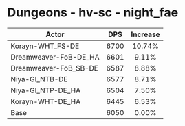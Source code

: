 # Dungeons - hv-sc - night_fae
| Actor | DPS | Increase |
|---|:---:|:---:|
|Korayn-WHT_FS-DE|6700|10.74%|
|Dreamweaver-FoB-DE_HA|6601|9.11%|
|Dreamweaver-FoB_SB-DE|6587|8.88%|
|Niya-GI_NTB-DE|6577|8.71%|
|Niya-GI_NTP-DE_HA|6504|7.50%|
|Korayn-WHT-DE_HA|6445|6.53%|
|Base|6050|0.00%|
